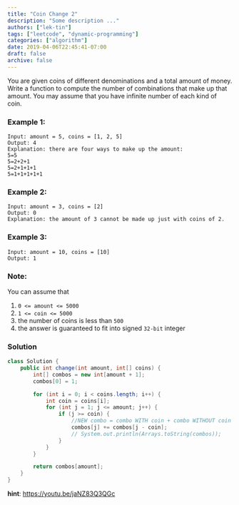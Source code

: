 ```yaml
---
title: "Coin Change 2"
description: "Some description ..."
authors: ["lek-tin"]
tags: ["leetcode", "dynamic-programming"]
categories: ["algorithm"]
date: 2019-04-06T22:45:41-07:00
draft: false
archive: false
---
```

You are given coins of different denominations and a total amount of money. Write a function to compute the number of combinations that make up that amount. You may assume that you have infinite number of each kind of coin.   

### Example 1:
```
Input: amount = 5, coins = [1, 2, 5]
Output: 4
Explanation: there are four ways to make up the amount:
5=5
5=2+2+1
5=2+1+1+1
5=1+1+1+1+1
```
### Example 2:
```
Input: amount = 3, coins = [2]
Output: 0
Explanation: the amount of 3 cannot be made up just with coins of 2.
```
### Example 3:
```
Input: amount = 10, coins = [10]
Output: 1
```

### Note:
You can assume that
1. `0 <= amount <= 5000`
2. `1 <= coin <= 5000`
3. the number of coins is less than `500`
4. the answer is guaranteed to fit into signed `32-bit` integer

### Solution
```java
class Solution {
    public int change(int amount, int[] coins) {
        int[] combos = new int[amount + 1];
        combos[0] = 1;

        for (int i = 0; i < coins.length; i++) {
            int coin = coins[i];
            for (int j = 1; j <= amount; j++) {
                if (j >= coin) {
                    //NEW combo = combo WITH coin + combo WITHOUT coin
                    combos[j] += combos[j - coin];
                    // System.out.println(Arrays.toString(combos));
                }
            }
        }

        return combos[amount];
    }
}
```
**hint**: <https://youtu.be/jaNZ83Q3QGc>